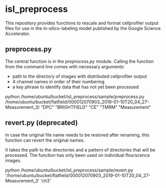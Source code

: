 # isl_preprocess

This repository provides functions to rescale and format cellprofiler output files for use in the in-silico-labeling model published by the Google Science Accelerator. 

## preprocess.py

The central function is in the *preprocess.py* module. Calling the function from the command line comes with necessary arguments: 

* path to the directory of images with distributed cellprofiler output
* 4 channel names in order of their numbering 
* a key phrase to identify data that has not yet been processed

python /home/ubuntu/bucket/isl_preprocess/sample/preprocess.py /home/ubuntu/bucket/flatfield/000012070903_2019-01-10T20_04_27-Measurement_3/ "DPC" "BRIGHTFIELD" "CE" "TMRM" "Measurement"

## revert.py (deprecated)

In case the original file name needs to be restored after renaming, this function can revert the original names. 

It takes the path to the directories and a pattern of directories that will be processed. The function has only been used on individual flourscence images. 

python /home/ubuntu/bucket/isl_preprocess/sample/revert.py '/home/ubuntu/bucket/flatfield/000012070903_2019-01-10T20_04_27-Measurement_3' 'ch3'


